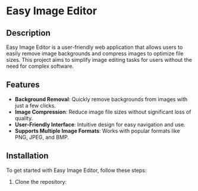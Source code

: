 # Easy Image Editor

## Description
Easy Image Editor is a user-friendly web application that allows users to easily remove image backgrounds and compress images to optimize file sizes. This project aims to simplify image editing tasks for users without the need for complex software.

## Features
- **Background Removal**: Quickly remove backgrounds from images with just a few clicks.
- **Image Compression**: Reduce image file sizes without significant loss of quality.
- **User-Friendly Interface**: Intuitive design for easy navigation and use.
- **Supports Multiple Image Formats**: Works with popular formats like PNG, JPEG, and BMP.

## Installation
To get started with Easy Image Editor, follow these steps:

1. Clone the repository:
   ```bash
   
